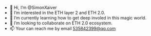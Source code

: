 - 👋 Hi, I’m @SimonXaiver
- 👀 I’m interested in the ETH layer 2 and ETH 2.0.
- 🌱 I’m currently learning how to get deep involed in this magic world.
- 💞️ I’m looking to collaborate on ETH 2.0 ecosystem.
- 📫 Your can reach me by email 535842399@qq.com

<!---
SimonXaiver/SimonXaiver is a ✨ special ✨ repository because its `README.md` (this file) appears on your GitHub profile.
You can click the Preview link to take a look at your changes.
--->
